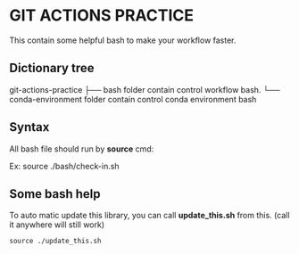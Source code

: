 # GIT ACTIONS PRACTICE

This contain some helpful bash to make your workflow faster.

## Dictionary tree

git-actions-practice
├── bash                    folder contain control workflow bash.
└── conda-environment       folder contain control conda environment bash

## Syntax

All bash file should run by **source** cmd:

Ex: source ./bash/check-in.sh

## Some bash help

To auto matic update this library, you can call **update_this.sh** from this. (call it anywhere will still work)

```script
source ./update_this.sh
```
